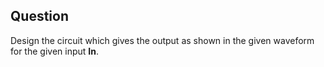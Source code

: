 ## Question
Design the circuit which gives the output as shown in the given waveform for the given input **In**.
